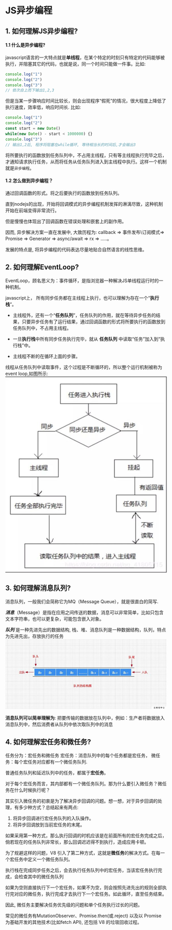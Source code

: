 # JS异步编程

## 1. 如何理解JS异步编程?
#### 1.1 什么是异步编程?

javascript语言的一大特点就是**单线程**，在某个特定的时刻只有特定的代码能够被执行，并阻塞其它的代码，也就是说，同一个时间只能做一件事。比如: 
```javascript
console.log("1")
console.log("2")
console.log("3")
// 依次自上而下输出1,2,3
```
但是当某一步骤响应时间比较长，则会出现程序“假死”的情况，很大程度上降低了执行速度，效率低，响应时间长. 比如: 
```javascript
console.log("1")
console.log("2")
const start = new Date()
while(new Date() - start < 1000000) {}
console.log("3")
// 输出1,2后, 程序将阻塞在while循环, 等待相当长的时间后,才会输出3
```

将所要执行的函数放到任务队列中，不占用主线程，只有等主线程执行完毕之后，才通知请求执行任务，从而将任务从任务队列进入到主线程中执行。这样一个机制就是`异步编程`。

#### 1.2 怎么做到异步编程？
通过回调函数的形式。将之后要执行的函数放到任务队列。

直到nodejs的出现，开始将回调模式的异步编程机制发挥的淋漓尽致，这种机制开始在前端变得非常流行。

但是慢慢也体现出了回调函数在错误处理和嵌套上的副作用。

因而, 异步解决方案一直在发展中, 大致历程为: callback => 事件发布\订阅模式=> Promise => Generator => async/await => rx => .....。

发展的特点是, 将异步编程的代码表达尽量地贴合自然语言的线性思维。
## 2. 如何理解EventLoop?
EventLoop，顾名思义为：事件循环，是指浏览器一种解决JS单线程运行时的一种机制。

javascript上， 所有同步任务都在主线程上执行，也可以理解为存在一个“**执行栈**”。

- 主线程外，还有一个“**任务队列**”，任务队列的作用，就在等待异步任务的结果，只要异步任务有了运行结果，通过回调函数的形式将所要执行的函数放到任务队列中，不占用主线程。

- 一旦**执行栈**中所有同步任务执行完毕，就从 **任务队列** 中读取“任务”加入到“执行栈”中。

- 主线程不断的在循环上面的步骤。



线程从任务队列中读取事件，这个过程是不断循环的，所以整个运行机制被称为event loop,如图所示: 
![](./media/eventLoop.jpg)


## 3. 如何理解消息队列?
消息队列，一般我们会简称它为MQ（Message Queue），就是很直白的简写.


***消息***（Message）是指在应用之间传送的数据，消息可以非常简单，比如只包含文本字符串，也可以更复杂，可能包含嵌入对象。

***队列*** 是一种先进先出的数据结构, 栈、堆、消息队列是一种数据结构，队列，特点为先进先出，存放执行的任务
![](./media/queue.png)


**消息队列可以简单理解为**: 把要传输的数据放在队列中，例如：生产者将数据放入消息队列中，然后消费者从队列中依次取队列中的消息


## 4. 如何理解宏任务和微任务?
任务分为：宏任务和微任务
宏任务：消息队列中的每个任务都是宏任务，
微任务：每个宏任务对应都有一个微任务队列.

普通任务队列和延迟队列中的任务，都属于**宏任务**。

对于每个宏任务而言，其内部都有一个微任务队列。那为什么要引入微任务？微任务在什么时候执行呢？

其实引入微任务的初衷是为了解决异步回调的问题。想一想，对于异步回调的处理，有多少种方式？总结起来有两点:

1. 将异步回调进行宏任务队列的入队操作。
2. 将异步回调放到当前宏任务的末尾。

如果采用第一种方式，那么执行回调的时机应该是在前面所有的宏任务完成之后，倘若现在的任务队列非常长，那么回调迟迟得不到执行，造成应用卡顿。

为了规避这样的问题，V8 引入了第二种方式，这就是**微任务**的解决方式。在每一个宏任务中定义一个微任务队列。

执行栈在完成同步任务之后，会去执行任务队列中的宏任务，当该宏任务执行完成，会检查其中的微任务队列

如果为空则直接执行下一个宏任务，如果不为空，则会按照先进先出的规则全部执行完对应的微任务，执行完成才去执行下一个宏任务。如此循环，直至任务结束。

因此, 微任务主要解决任务优先级的问题和单个任务执行过长的问题。


常见的微任务有MutationObserver、Promise.then(或.reject) 以及以 Promise 为基础开发的其他技术(比如fetch API), 还包括 V8 的垃圾回收过程。
